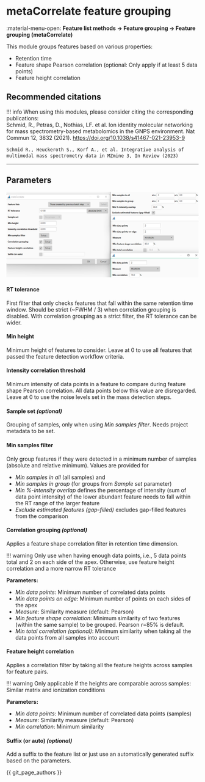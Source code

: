 # metaCorrelate feature grouping

:material-menu-open: **Feature list methods → Feature grouping → Feature grouping (metaCorrelate)** 

This module groups features based on various properties:
- Retention time
- Feature shape Pearson correlation (optional: Only apply if at least 5 data points)
- Feature height correlation


## Recommended citations
!!! info
    When using this modules, please consider citing the corresponding publications:<br>
    Schmid, R., Petras, D., Nothias, LF. et al. Ion identity molecular networking for mass spectrometry-based metabolomics in the GNPS environment. Nat Commun 12, 3832 (2021). https://doi.org/10.1038/s41467-021-23953-9
    
    Schmid R., Heuckeroth S., Korf A., et al. Integrative analysis of multimodal mass spectrometry data in MZmine 3, In Review (2023)


---


## Parameters
![metaCorr dialog](dialog.png)


#### RT tolerance
First filter that only checks features that fall within the same retention time window. Should be strict (~FWHM / 3) 
when correlation grouping is disabled. With correlation grouping as a strict filter, the RT tolerance can be wider.

#### Min height
Minimum height of features to consider. Leave at 0 to use all features that passed the feature detection workflow 
criteria.

#### Intensity correlation threshold
Minimum intensity of data points in a feature to compare during feature shape Pearson correlation. All data points 
below this value are disregarded. Leave at 0 to use the noise levels set in the mass detection steps. 

#### Sample set _(optional)_ 
Grouping of samples, only when using _Min samples filter_. Needs project metadata to be set. 

#### Min samples filter
Only group features if they were detected in a minimum number of samples (absolute and relative minimum). Values are 
provided for 
- _Min samples in all_ (all samples) and 
- _Min samples in group_ (for groups from _Sample set_ parameter)
- _Min %-intensity overlap_ defines the percentage of intensity (sum of data point intensity) of the lower abundant 
  feature needs to fall within the RT range of the larger feature
- _Exclude estimated features (gap-filled)_ excludes gap-filled features from the comparison

#### Correlation grouping _(optional)_
Applies a feature shape correlation filter in retention time dimension. 

!!! warning
    Only use when having enough data points, i.e., 5 data points total and 2 on each side of the apex. Otherwise, 
use feature height correlation and a more narrow RT tolerance

**Parameters:**
- _Min data points_: Minimum number of correlated data points
- _Min data points on edge_: Minimum number of points on each sides of the apex
- _Measure_: Similarity measure (default: Pearson)
- _Min feature shape correlation_: Minimum similarity of two features (within the same sample) to be grouped. Pearson 
  _r_=85% is default.
- _Min total correlation (optional)_: Minimum similarity when taking all the data points from all samples into account

#### Feature height correlation
Applies a correlation filter by taking all the feature heights across samples for feature pairs. 

!!! warning
    Only applicable if the heights are comparable across samples: Similar matrix and ionization conditions

**Parameters:**
- _Min data points_: Minimum number of correlated data points (samples)
- _Measure_: Similarity measure (default: Pearson)
- _Min correlation_: Minimum similarity

#### Suffix (or auto) _(optional)_
Add a suffix to the feature list or just use an automatically generated suffix based on the parameters.


{{ git_page_authors }}
